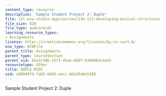 ```yaml
---
content_type: resource
description: 'Sample Student Project 2: Duple'
file: /ol-ocw-studio-app/courses/21m-113-developing-musical-structures-fall-2002/e888d9f3fa6566d3aecc8da19abe5368_DUPLE.MIDI
file_size: 820
file_type: audio/midi
learning_resource_types:
- Assignments
license: https://creativecommons.org/licenses/by-nc-sa/4.0/
ocw_type: OCWFile
parent_title: Assignments
parent_type: CourseSection
parent_uid: 81e2c30b-2573-45ae-668f-639b862cee55
resourcetype: Other
title: DUPLE.MIDI
uid: e888d9f3-fa65-66d3-aecc-8da19abe5368
---
```

Sample Student Project 2: Duple